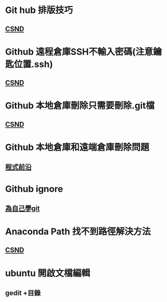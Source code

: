 Git hub 排版技巧
===============
[CSND](https://blog.csdn.net/u012067966/article/details/50736647)
------
Github 遠程倉庫SSH不輸入密碼(注意鑰匙位置.ssh)
==========================
[CSND](https://blog.csdn.net/u013647382/article/details/47832559)
--------
Github 本地倉庫刪除只需要刪除.git檔
==============================
[CSND](https://blog.csdn.net/St_Sp_En/article/details/70184142)
-------------
Github 本地倉庫和遠端倉庫刪除問題
============================
[程式前沿](https://codertw.com/%E7%A8%8B%E5%BC%8F%E8%AA%9E%E8%A8%80/411036/)
-------------
Github ignore
==============
[為自己學git](https://gitbook.tw/chapters/using-git/ignore.html)
--------------------
Anaconda Path 找不到路徑解決方法
=============================
[CSND](https://blog.csdn.net/H_O_W_E/article/details/78494131)
-------
ubuntu 開啟文檔編輯
=============================
gedit +目錄
-------